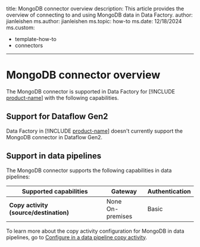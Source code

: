 title: MongoDB connector overview
description: This article provides the overview of connecting to and using MongoDB data in Data Factory.
author: jianleishen
ms.author: jianleishen
ms.topic: how-to
ms.date: 12/18/2024
ms.custom:
  - template-how-to
  - connectors
---

# MongoDB connector overview

The MongoDB connector is supported in Data Factory for [!INCLUDE [product-name](../includes/product-name.md)] with the following capabilities.

## Support for Dataflow Gen2

Data Factory in [!INCLUDE [product-name](../includes/product-name.md)] doesn't currently support the MongoDB connector in Dataflow Gen2.

## Support in data pipelines

The MongoDB connector supports the following capabilities in data pipelines:

| Supported capabilities | Gateway | Authentication |
| --- | --- | ---|
| **Copy activity (source/destination)** | None <br> On-premises | Basic |

To learn more about the copy activity configuration for MongoDB in data pipelines, go to [Configure in a data pipeline copy activity](connector-mongodb-copy-activity.md).

